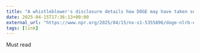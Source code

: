 ```yaml
---
title: "A whistleblower's disclosure details how DOGE may have taken sensitive labor data"
date: 2025-04-15T17:36:13+00:00
external_url: "https://www.npr.org/2025/04/15/nx-s1-5355896/doge-nlrb-elon-musk-spacex-security"
tags: [link]
---
```


Must read
